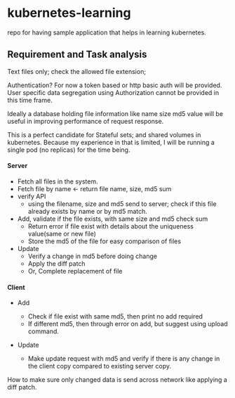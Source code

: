 # kubernetes-learning
repo for having sample application that helps in learning kubernetes.

## Requirement and Task analysis

Text files only; check the allowed file extension;

Authentication? For now a token based or http basic auth will be provided. User specific data segregation using Authorization cannot be provided in this time frame.

Ideally a database holding file  information like name size md5 value will be useful in improving  performance of request response.

This is a perfect candidate for Stateful sets; and shared volumes in kubernetes. Because my experience in that is limited, I will be running a single pod (no replicas) for the time being.

#### Server
- Fetch all files in the system.
- Fetch file by name <- return file name, size, md5 sum
- verify API
    - using the filename, size and md5 send to server; check if this file already exists by name or by md5 match.
- Add, validate if the file exists, with same size and md5 check sum
	- Return error if file exist with details about the uniqueness value(same or new file)
	- Store the md5 of the file for easy comparison of files
- Update
	- Verify a change in md5 before doing change
	- Apply the diff patch
	- Or, Complete replacement of file

#### Client
- Add
	- Check if file exist with same md5, then print no add required
	- If different md5, then through error on add, but suggest using upload command.
		
- Update
	- Make update request with md5 and verify if there is any change in the client copy compared to existing server copy.

How to make sure only changed data is send across network like  applying a diff patch.

